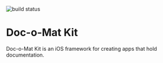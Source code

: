 ![build status](https://travis-ci.org/loufranco/DocOMatKit.svg?branch=master)

# Doc-o-Mat Kit

Doc-o-Mat Kit is an iOS framework for creating apps that hold documentation.
